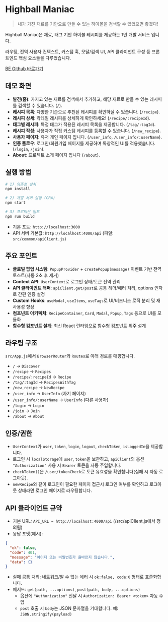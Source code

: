 # Highball Maniac

> 내가 가진 재료를 기만으로 만들 수 있는 하이볼을 검색할 수 있었으면 좋겠다!

Highball Maniac은 재료, 태그 기반 하이볼 레시피를 제공하는 1인 개발 서비스 입니다.

 라우팅, 전역 사용자 컨텍스트, 커스텀 훅, 모달/검색 UI, API 클라이언트 구성 등 프론트엔드 핵심 요소들을 다루었습니다.

 [BE Github 바로가기](https://github.com/xjmx315/HighballManiac)

## 데모 화면
- **발견(홈)**: 가지고 있는 재료를 검색해서 추가하고, 해당 재료로 만들 수 있는 레시피를 검색할 수 있습니다. (`/`).
- **레시피 목록**: 다양한 기준으로 추천된 레시피를 확인하실 수 있습니다. (`/recipe`).
- **레시피 상세**: 칵테일 레시피를 상세하게 확인하세요! (`/recipe/:recipeId`).
- **태그별 레시피**: 특정 태그가 적용된 레시피 목록을 제공합니다.  (`/tag/:tagId`).
- **레시피 작성**: 사용자가 직접 커스텀 레시피를 등록할 수 있습니다. (`/new_recipe`).
- **사용자 페이지**: 유저 개인 페이지 입니다. (`/user_info`, `/user_info/:userName`).
- **인증 플로우**: 로그인/회원가입 페이지를 제공하며 독창적인 UI를 적용했습니다. (`/login`, `/join`).
- **About**: 프로젝트 소개 페이지 입니다 (`/about`).

## 실행 방법
```bash
# 1) 의존성 설치
npm install

# 2) 개발 서버 실행 (CRA)
npm start

# 3) 프로덕션 빌드
npm run build
```
- 기본 포트: `http://localhost:3000`
- API 서버 기본값: `http://localhost:4000/api` (파일: `src/common/apiClient.js`)

## 주요 포인트
- **글로벌 팝업 시스템**: `PopupProvider` + `createPopup(message)` 이벤트 기반 전역 토스트(자동 2초 후 제거)
- **Context API**: `UserContext`로 로그인 상태/토큰 전역 관리
- **API 클라이언트 래퍼**: `apiClient.get/post`로 공통 헤더/에러 처리, options 인자로 간편 인증 설정
- **Custom Hooks**: `useModal`, `useItems`, `useTags`로 UI/비즈니스 로직 분리 및 재사용성 향상
- **컴포넌트 아키텍처**: `RecipeContainer`, `Card`, `Modal`, `Popup`, `Tags` 등으로 UI를 모듈화
- **함수형 컴포넌트 설계**: 최신 React 런타임으로 함수형 컴포넌트 위주 설계

## 라우팅 구조
`src/App.js`에서 `BrowserRouter`와 `Routes`로 아래 경로를 매핑합니다.

- `/` → `Discover`
- `/recipe` → `Recipes`
- `/recipe/:recipeId` → `Recipe`
- `/tag/:tagId` → `RecipesWithTag`
- `/new_recipe` → `NewRecipe`
- `/user_info` → `UserInfo` (자기 페이지)
- `/user_info/:userName` → `UserInfo` (다른 사용자)
- `/login` → `Login`
- `/join` → `Join`
- `/about` → `About`

## 인증/권한
- `UserContext`가 `user`, `token`, `login`, `logout`, `checkToken`, `isLoggedIn`을 제공합니다.
- 로그인 시 `localStorage`에 `user`, `token`을 보관하고, `apiClient`의 옵션 `"Authorization"` 사용 시 `Bearer` 토큰을 자동 주입합니다.
- `checkToken()`은 `/user/tokenCheck`로 토큰 유효성을 확인합니다(실패 시 자동 로그아웃).
- `newRecipe`와 같이 로그인이 필요한 페이지 접근시 로그인 여부를 확인하고 로그아웃 상태라면 로그인 페이지로 라우팅합니다. 

## API 클라이언트 규약
- 기본 URL: `API_URL = http://localhost:4000/api` (/src/apiClient.js에서 정의됨)
- 응답 포맷(예시):
```json
{
  "ok": false,
  "code": 401,
  "message": "아이디 또는 비밀번호가 올바르지 않습니다.",
  "data": {}
}
```
- 실패 공통 처리: 네트워크/알 수 없는 에러 시 `ok:false, code:0` 형태로 표준화합니다.
- 메서드: `get(path, ...options)`, `post(path, body, ...options)`
  - 옵션에 `"Authorization"` 전달 시 `Authorization: Bearer <token>` 자동 주입
  - `post` 호출 시 `body`는 JSON 문자열을 기대합니다. 예: `JSON.stringify(payload)`
